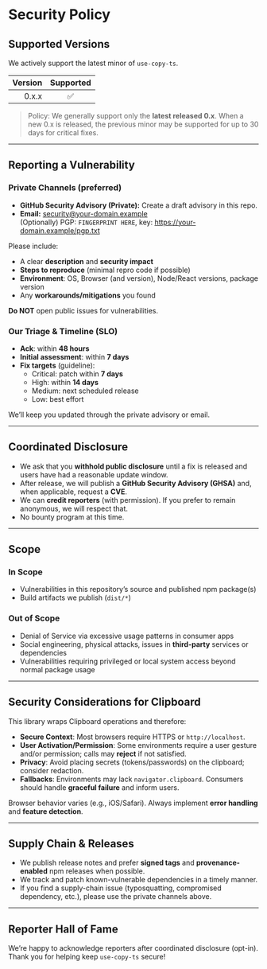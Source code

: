 # Security Policy

## Supported Versions
We actively support the latest minor of `use-copy-ts`.

| Version | Supported |
|--------:|:---------:|
| 0.x.x   | ✅        |

> Policy: We generally support only the **latest released 0.x**. When a new 0.x is released, the previous minor may be supported for up to 30 days for critical fixes.

---

## Reporting a Vulnerability

### Private Channels (preferred)
- **GitHub Security Advisory (Private):** Create a draft advisory in this repo.
- **Email:** security@your-domain.example  
  (Optionally) PGP: `FINGERPRINT HERE`, key: https://your-domain.example/pgp.txt

Please include:
- A clear **description** and **security impact**
- **Steps to reproduce** (minimal repro code if possible)
- **Environment**: OS, Browser (and version), Node/React versions, package version
- Any **workarounds/mitigations** you found

**Do NOT** open public issues for vulnerabilities.

### Our Triage & Timeline (SLO)
- **Ack**: within **48 hours**
- **Initial assessment**: within **7 days**
- **Fix targets** (guideline):
  - Critical: patch within **7 days**
  - High: within **14 days**
  - Medium: next scheduled release
  - Low: best effort

We’ll keep you updated through the private advisory or email.

---

## Coordinated Disclosure

- We ask that you **withhold public disclosure** until a fix is released and users have had a reasonable update window.
- After release, we will publish a **GitHub Security Advisory (GHSA)** and, when applicable, request a **CVE**.
- We can **credit reporters** (with permission). If you prefer to remain anonymous, we will respect that.
- No bounty program at this time.

---

## Scope

### In Scope
- Vulnerabilities in this repository’s source and published npm package(s)
- Build artifacts we publish (`dist/*`)

### Out of Scope
- Denial of Service via excessive usage patterns in consumer apps
- Social engineering, physical attacks, issues in **third-party** services or dependencies
- Vulnerabilities requiring privileged or local system access beyond normal package usage

---

## Security Considerations for Clipboard

This library wraps Clipboard operations and therefore:

- **Secure Context**: Most browsers require HTTPS or `http://localhost`.
- **User Activation/Permission**: Some environments require a user gesture and/or permission; calls may **reject** if not satisfied.
- **Privacy**: Avoid placing secrets (tokens/passwords) on the clipboard; consider redaction.
- **Fallbacks**: Environments may lack `navigator.clipboard`. Consumers should handle **graceful failure** and inform users.

Browser behavior varies (e.g., iOS/Safari). Always implement **error handling** and **feature detection**.

---

## Supply Chain & Releases

- We publish release notes and prefer **signed tags** and **provenance-enabled** npm releases when possible.
- We track and patch known-vulnerable dependencies in a timely manner.
- If you find a supply-chain issue (typosquatting, compromised dependency, etc.), please use the private channels above.

---

## Reporter Hall of Fame

We’re happy to acknowledge reporters after coordinated disclosure (opt-in). Thank you for helping keep `use-copy-ts` secure!
